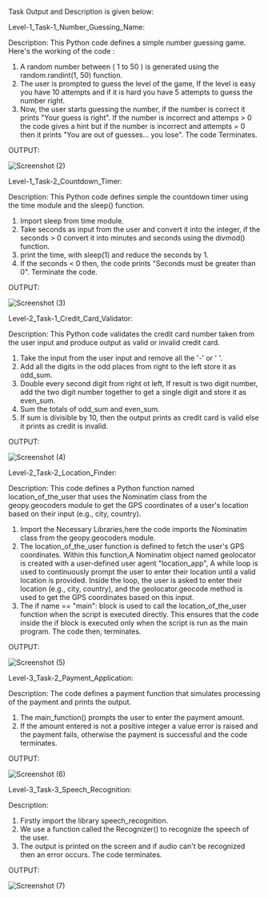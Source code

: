 Task Output and Description is given below:

Level-1_Task-1_Number_Guessing_Name:

Description:
This Python code defines a simple number guessing game. Here's the working of the code :
1) A random number between ( 1 to 50 ) is generated using the random.randint(1, 50) function.
2) The user is prompted to guess the level of the game, If the level is easy you have 10 attempts and if it is hard you have 5 attempts to guess the number right.
3)  Now, the user starts guessing the number, if the number is correct it prints "Your guess is right". If the number is incorrect and attemps > 0 the code gives a hint but if the number is incorrect and attempts = 0 then it prints "You are out of guesses... you lose". The code Terminates.

OUTPUT:

![Screenshot (2)](https://github.com/Gnanapriya177/TAI-IP/assets/133194111/d3982e43-2097-4a42-bd78-f4800ee4a4cf)

Level-1_Task-2_Countdown_Timer:

Description:
This Python code defines simple the countdown timer using the time module and the sleep() function.
1) Import sleep from time module.
2) Take seconds as input from the user and convert it into the integer, if the seconds > 0 convert it into minutes and seconds using the divmod() function.
3) print the time, with sleep(1) and reduce the seconds by 1.
4) If the seconds < 0 then, the code prints "Seconds must be greater than 0". Terminate the code.

OUTPUT:

![Screenshot (3)](https://github.com/Gnanapriya177/TAI-IP/assets/133194111/f200ac07-4cb9-4daf-a27a-947286f2ee4c)

Level-2_Task-1_Credit_Card_Validator:

Description:
This Python code validates the credit card number taken from the user input and produce output as valid or invalid credit card.
1) Take the input from the user input and remove all the '-' or ' '.
2) Add all the digits in the odd places from right to the left store it as odd_sum.
3) Double every second digit from right ot left, If result is two digit number, add the two digit number together to get a single digit and store it as even_sum.
4) Sum the totals of odd_sum and even_sum.
5) If sum is divisible by 10, then the output prints as credit card is valid else it prints as credit is invalid.

OUTPUT:

![Screenshot (4)](https://github.com/Gnanapriya177/TAI-IP/assets/133194111/efe166f7-82e1-4aba-9ad8-38fa1efd4674)

Level-2_Task-2_Location_Finder:

Description:
This code defines a Python function named location_of_the_user that uses the Nominatim class from the geopy.geocoders module to get the GPS coordinates of a user's location based on their input (e.g., city, country).
1) Import the Necessary Libraries,here the code imports the Nominatim class from the geopy.geocoders module.
2) The location_of_the_user function is defined to fetch the user's GPS coordinates. Within this function,A Nominatim object named geolocator is created with a user-defined user agent "location_app", A while loop is used to continuously prompt the user to enter their location until a valid location is provided. Inside the loop, the user is asked to enter their location (e.g., city, country), and the geolocator.geocode method is used to get the GPS coordinates based on this input.
3) The if name == "main": block is used to call the location_of_the_user function when the script is executed directly. This ensures that the code inside the if block is executed only when the script is run as the main program. The code then, terminates.

OUTPUT:

![Screenshot (5)](https://github.com/Gnanapriya177/TAI-IP/assets/133194111/a2596b67-9715-4907-b3bf-195ddb298bfc)

Level-3_Task-2_Payment_Application:

Description:
The code defines a payment function that simulates processing of the payment and prints the output.
1) The main_function() prompts the user to enter the payment amount.
2) If the amount entered is not a positive integer a value error is raised and the payment fails, otherwise the payment is successful and the code terminates.

OUTPUT:

![Screenshot (6)](https://github.com/Gnanapriya177/TAI-IP/assets/133194111/61b11901-b107-429c-9c99-b6d21c513872)

Level-3_Task-3_Speech_Recognition:

Description:
1) Firstly import the library speech_recognition.
2) We use a function called the Recognizer() to recognize the speech of the user.
3) The output is printed on the screen and if audio can't be recognized then an error occurs. The code terminates.

OUTPUT:

![Screenshot (7)](https://github.com/Gnanapriya177/TAI-IP/assets/133194111/31b2490f-0b2f-4ac9-a692-4943cd15b2b4)







